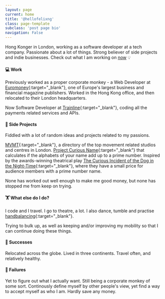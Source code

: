 ```yaml
---
layout: page
current: home
title: '@hellofelixng'
class: page-template
subclass: 'post page bio'
navigation: False
---
```


Hong Konger in London, working as a software developer at a tech company. Passionate about a lot of things. 
Strong believer of side projects and indie businesses. Check out what I am working on [now](/now) 💡

#### 💻 Work

Previously worked as a proper corporate monkey - a Web Developer at [Euromoney](http://www.euromoneyplc.com/){:target="_blank"}, one of Europe's largest business and financial magazine publishers. Worked in the Hong Kong office, and then relocated to their London headquarters.

Now Software Developer at [Trainline](https://thetrainline.com/){:target="_blank"}, coding all the payments related services and APIs.

#### 🚀 Side Projects

 Fiddled with a lot of random ideas and projects related to my passions. 

[MVMT](https://mvmt.felix.ng){:target="_blank"}, a directory of the top movement related studios and centres in London. [Project Curious Name](https://curiousincident.herokuapp.com/){:target="_blank"} that calculates if the alphabets of your name add up to a prime number. Inspired by the awards-winning theatrical play [The Curious Incident of the Dog in the Night-Time](https://www.nationaltheatre.org.uk/shows/the-curious-incident-of-the-dog-in-the-night-time){:target="_blank"}, where they have a small price for audience members with a prime number name.

None has worked out well enough to make me good money, but none has stopped me from keep on trying. 
<!-- I also keep a [list](/inspirations) of people/projects that keep on inspiring me. -->

#### 🏋 What else do I do?

I code and I travel. I go to theatre, a lot. I also dance, tumble and practise [handbalancing](http://thecircusdictionary.com/moves/?category=hand-balance){:target="_blank"}.

Trying to bulk up, as well as keeping and/or improving my mobility so that I can continue doing these things.

#### 🙌 Successes

Relocated across the globe. Lived in three continents. Travel often, and relatively healthy.

#### 🤦‍ Failures

Yet to figure out what I actually want. Still being a corporate monkey of some sort.  Continously define myself by other people's view, yet find a way to accept myself as who I am. Hardly save any money.